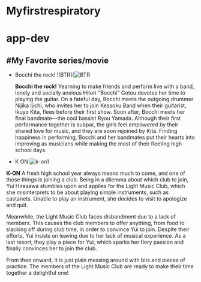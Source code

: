 # Myfirstrespiratory
# app-dev

#**My Favorite series/movie**
-
- Bocchi the rock!
  ![BTR](![BTR](https://github.com/Charles6942011/Myfirstrespiratory/assets/153335279/ae199551-325b-43af-8e7a-637d67eb8b34)

  **Bocchi the rock!** Yearning to make friends and perform live with a band, lonely and socially anxious Hitori "Bocchi" Gotou devotes her time to playing the guitar. On a fateful day, Bocchi meets the outgoing drummer Nijika Ijichi, who invites her to join Kessoku Band when their guitarist, Ikuyo Kita, flees before their first show. Soon after, Bocchi meets her final bandmate—the cool bassist Ryou Yamada.
Although their first performance together is subpar, the girls feel empowered by their shared love for music, and they are soon rejoined by Kita. Finding happiness in performing, Bocchi and her bandmates put their hearts into improving as musicians while making the most of their fleeting high school days. 

- K ON
  ![k-on1](https://github.com/Charles6942011/Myfirstrespiratory/assets/153335279/5c3218ed-3a7d-4301-9685-b6c17280a25d)

**K-ON** A fresh high school year always means much to come, and one of those things is joining a club. Being in a dilemma about which club to join, Yui Hirasawa stumbles upon and applies for the Light Music Club, which she misinterprets to be about playing simple instruments, such as castanets. Unable to play an instrument, she decides to visit to apologize and quit.

Meanwhile, the Light Music Club faces disbandment due to a lack of members. This causes the club members to offer anything, from food to slacking off during club time, in order to convince Yui to join. Despite their efforts, Yui insists on leaving due to her lack of musical experience. As a last resort, they play a piece for Yui, which sparks her fiery passion and finally convinces her to join the club.

From then onward, it is just plain messing around with bits and pieces of practice. The members of the Light Music Club are ready to make their time together a delightful one!
